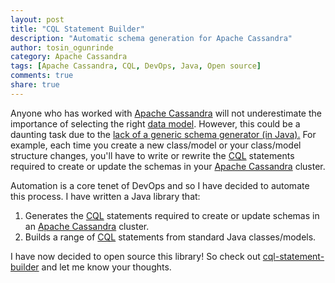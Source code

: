 ```yaml
---
layout: post
title: "CQL Statement Builder"
description: "Automatic schema generation for Apache Cassandra"
author: tosin_ogunrinde
category: Apache Cassandra
tags: [Apache Cassandra, CQL, DevOps, Java, Open source]
comments: true
share: true
---
```


Anyone who has worked with [Apache Cassandra](http://cassandra.apache.org) will not underestimate the importance of selecting the right [data model](http://docs.datastax.com/en/cql/3.3/cql/ddl/ddlCQLDataModelingTOC.html). 
However, this could be a daunting task due to the [lack of a generic schema generator (in Java).](http://docs.datastax.com/en/developer/java-driver/3.2/manual/object_mapper/creating/#mapping-collections) 
For example, each time you create a new class/model or your class/model structure changes, you'll have to write or rewrite the [CQL](http://cassandra.apache.org/doc/latest/cql/) statements required to create or update the schemas in your [Apache Cassandra](http://cassandra.apache.org) cluster.

Automation is a core tenet of DevOps and so I have decided to automate this process. I have written a Java library that:

1. Generates the [CQL](http://cassandra.apache.org/doc/latest/cql/) statements required to create or update schemas in an [Apache Cassandra](http://cassandra.apache.org) cluster.
2. Builds a range of [CQL](http://cassandra.apache.org/doc/latest/cql/) statements from standard Java classes/models.

I have now decided to open source this library! So check out [cql-statement-builder](https://github.com/tosin-ogunrinde/cql-statement-builder) and let me know your thoughts.
